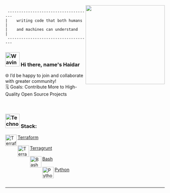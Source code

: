 <img align='right' src='https://i.pinimg.com/originals/3c/15/51/3c1551845efe25bbed46379570214ee1.gif' width='250'>

     -------------------------------------
    |    writing code that both humans    |
    |    and machines can understand      |
     -------------------------------------    



###  <img src="https://em-content.zobj.net/source/microsoft-teams/337/waving-hand_1f44b.png" alt="Waving Hand" width="45" height="45" /> Hi there, name's Haidar

🌐 I’d be happy to join and collaborate with greater community! <br/>
🗓️ Goals: Contribute More to High-Quality Open Source Projects


<br /> 

[//]: # (<img align="center" src="https://github-readme-stats.vercel.app/api/top-langs/?username=haidargit&theme=light&hide_langs_below=1" />)  
### <img src="https://em-content.zobj.net/source/telegram/386/technologist_1f9d1-200d-1f4bb.webp" alt="Technologist" width="45" height="45" /> Stack:  

<!---[<img align="left" alt="Aws" width="36px" src="https://avatars.githubusercontent.com/u/2232217?s=200&v=4" />Amazon Web Services (AWS) Cloud <br/><br/>][aws] --->

[<img align="left" alt="Terraform" width="36px" src="https://avatars.githubusercontent.com/u/761456?s=48&v=4" />Terraform <br/><br/>][Terraform]
[<img align="left" alt="Terragrunt" width="36px" src="https://avatars.githubusercontent.com/u/17118990?s=48&v=4" />Terragrunt <br/><br/>][Terragrunt]
[<img align="left" alt="Bash" width="36px" src="https://upload.wikimedia.org/wikipedia/commons/4/4b/Bash_Logo_Colored.svg" />Bash <br/><br/>][Bash]
[<img align="left" alt="Python" width="36px" src="https://avatars.githubusercontent.com/u/1525981?s=200&v=4" />Python <br/><br/>][Python]
<br />

---

<!---[linkedin]: https://linkedin.com/in/haidar1 --->
[aws]: https://aws.amazon.com/
[Terraform]: https://github.com/hashicorp/terraform
[Terragrunt]: https://github.com/gruntwork-io/terragrunt
[Bash]: https://www.gnu.org/savannah-checkouts/gnu/bash/manual/bash.html
[Python]: https://github.com/python
